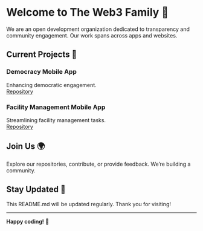 # Welcome to The Web3 Family 🚀

We are an open development organization dedicated to transparency and community engagement. Our work spans across apps and websites.

## Current Projects 🌟

### Democracy Mobile App  
Enhancing democratic engagement.  
[Repository](https://github.com/The-Web3-Family/democracy-mobile-app)

### Facility Management Mobile App  
Streamlining facility management tasks.  
[Repository](https://github.com/The-Web3-Family/facility-management-mobile-app)

## Join Us 🌍

Explore our repositories, contribute, or provide feedback. We’re building a community.

## Stay Updated 📢

This README.md will be updated regularly. Thank you for visiting!

---

**Happy coding!** 🎉
